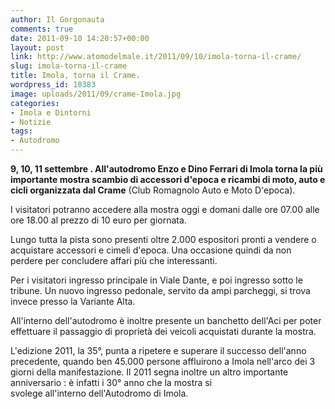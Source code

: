 ```yaml
---
author: Il Gorgonauta
comments: true
date: 2011-09-10 14:20:57+00:00
layout: post
link: http://www.atomodelmale.it/2011/09/10/imola-torna-il-crame/
slug: imola-torna-il-crame
title: Imola, torna il Crame.
wordpress_id: 10383
image: uploads/2011/09/crame-Imola.jpg
categories:
- Imola e Dintorni
- Notizie
tags:
- Autodromo
---
```


**9, 10, 11 settembre **. All'autodromo Enzo e Dino Ferrari di Imola torna la più importante mostra scambio di accessori d'epoca e ricambi di moto, auto e cicli organizzata dal** Crame** (Club Romagnolo Auto e Moto D'epoca).

I visitatori potranno accedere alla mostra oggi e domani dalle ore 07.00 alle ore 18.00 al prezzo di 10 euro per giornata.

Lungo tutta la pista sono presenti oltre 2.000 espositori pronti a vendere o acquistare accessori e cimeli d'epoca. Una occasione quindi da non perdere per concludere affari più che interessanti.

Per i visitatori ingresso principale in Viale Dante, e poi ingresso sotto le tribune. Un nuovo ingresso pedonale, servito da ampi parcheggi, si trova invece presso la Variante Alta.

All'interno dell'autodromo è inoltre presente un banchetto dell'Aci per poter effettuare il passaggio di proprietà dei veicoli acquistati durante la mostra.

L'edizione 2011, la 35°, punta a ripetere e superare il successo dell'anno precedente, quando ben 45.000 persone affluirono a Imola nell'arco dei 3 giorni della manifestazione. Il 2011 segna inoltre un altro importante anniversario : è infatti i 30° anno che la mostra si svolege all'interno dell'Autodromo di Imola.
